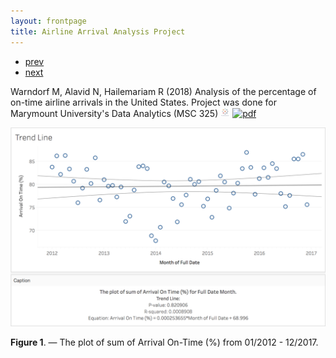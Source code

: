 ```yaml
---
layout: frontpage
title: Airline Arrival Analysis Project
---
```


<div class="navbar">
  <div class="navbar-inner">
      <ul class="nav">
          <li><a href="mousebc_fig3.html">prev</a></li>
          <li><a href="transitanalysis.html">next</a></li>
      </ul>
  </div>
</div>

Warndorf M, Alavid N, Hailemariam R (2018) Analysis of the percentage of on-time airline arrivals in the United States. Project was done for Marymount University's Data Analytics (MSC 325)
[![Tableau](../icons16/tableau-icon.png)](https://public.tableau.com/profile/maddie.warndorf#!/vizhome/RealMSC325/Dashboard1)
[![pdf](../icons16/pdf-icon.png)](../../assets/AnalysisofAirline.pdf)

![Airline Arrival Analysis Project](../../assets/bigpublpics/airlinearrivalmsc325.png)

**Figure 1**. &mdash; The plot of sum of Arrival On-Time (%) from 01/2012 - 12/2017.
